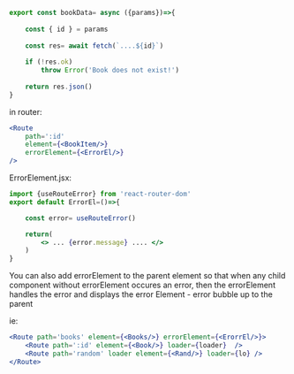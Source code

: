 ```jsx
export const bookData= async ({params})=>{
	
	const { id } = params
	
	const res= await fetch(`....${id}`)
	
	if (!res.ok)
		throw Error('Book does not exist!')
	
	return res.json()
}
```

in router:
```jsx
<Route 
	path=':id' 
	element={<BookItem/>} 
	errorElement={<ErrorEl/>} 
/>
```

ErrorElement.jsx:
```jsx
import {useRouteError} from 'react-router-dom'
export default ErrorEl=()=>{

	const error= useRouteError() 

	return(
		<> ... {error.message} .... </>
	)
}
```

You can also add errorElement to the parent element so that when any child component without errorElement occures an error, then the errorElement handles the error and displays the error Element
						- error bubble up to the parent

ie:
```jsx
<Route path='books' element={<Books/>} errorElement={<ErorrEl/>}>
	<Route path=':id' element={<Book/>} loader={loader}  />
	<Route path='random' loader element={<Rand/>} loader={lo} />
</Route>
```

